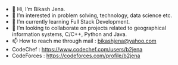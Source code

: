 - 👋 Hi, I’m Bikash Jena.
- 👀 I’m interested in problem solving, technology, data science etc.
- 🌱 I’m currently learning Full Stack Development.
- 💞️ I’m looking to collaborate on projects related to geographical information systems, C/C++, Python and Java.
- 📫 How to reach me through mail : bikashjena@yahoo.com
- CodeChef : https://www.codechef.com/users/b2jena
- CodeForces : https://codeforces.com/profile/b2jena

<!---
b2jena/b2jena is a ✨ special ✨ repository because its `README.md` (this file) appears on your GitHub profile.
You can click the Preview link to take a look at your changes.
--->
